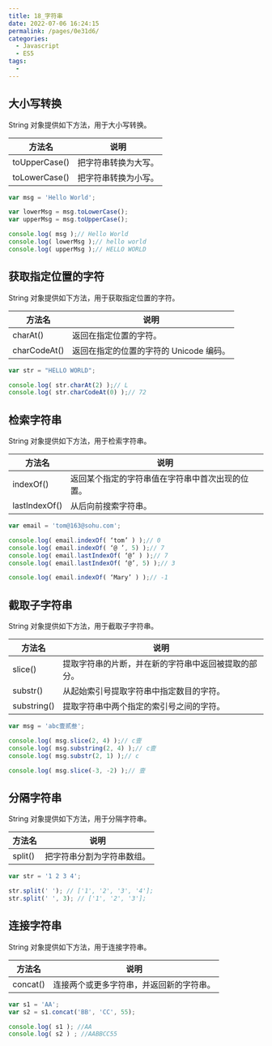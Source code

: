 ```yaml
---
title: 18_字符串
date: 2022-07-06 16:24:15
permalink: /pages/0e31d6/
categories:
  - Javascript
  - ES5
tags:
  - 
---
```

## 大小写转换String 对象提供如下方法，用于大小写转换。| 方法名 | 说明 || --- | --- |
| toUpperCase() | 把字符串转换为大写。|
| toLowerCase() | 把字符串转换为小写。|

```javascript
var msg = 'Hello World';var lowerMsg = msg.toLowerCase();var upperMsg = msg.toUpperCase();console.log( msg );// Hello Worldconsole.log( lowerMsg );// hello worldconsole.log( upperMsg );// HELLO WORLD
```

## 获取指定位置的字符String 对象提供如下方法，用于获取指定位置的字符。| 方法名 | 说明 || --- | --- |
| charAt() | 返回在指定位置的字符。|
| charCodeAt() | 返回在指定的位置的字符的 Unicode 编码。|

```javascript
var str = "HELLO WORLD";console.log( str.charAt(2) );// Lconsole.log( str.charCodeAt(0) );// 72
```

## 检索字符串String 对象提供如下方法，用于检索字符串。| 方法名 | 说明 || --- | --- |
| indexOf() | 返回某个指定的字符串值在字符串中首次出现的位置。|
| lastIndexOf() | 从后向前搜索字符串。|

```javascript
var email = 'tom@163@sohu.com';console.log( email.indexOf( ‘tom’ ) );// 0console.log( email.indexOf( ‘@ ’, 5) );// 7console.log( email.lastIndexOf( ‘@’ ) );// 7console.log( email.lastIndexOf( ‘@’, 5) );// 3console.log( email.indexOf( ‘Mary’ ) );// -1
```

## 截取子字符串String 对象提供如下方法，用于截取子字符串。| 方法名 | 说明 || --- | --- |
| slice() | 提取字符串的片断，并在新的字符串中返回被提取的部分。|
| substr() | 从起始索引号提取字符串中指定数目的字符。|
| substring() | 提取字符串中两个指定的索引号之间的字符。|

```javascript
var msg = 'abc壹贰叁';console.log( msg.slice(2, 4) );// c壹 console.log( msg.substring(2, 4) );// c壹console.log( msg.substr(2, 1) );// cconsole.log( msg.slice(-3, -2) );// 壹
```

## 分隔字符串String 对象提供如下方法，用于分隔字符串。| 方法名 | 说明 || --- | --- |
| split() | 把字符串分割为字符串数组。|

```javascript
var str = '1 2 3 4';str.split(' '); // ['1', '2', '3', '4'];str.split(' ', 3); // ['1', '2', '3'];
```

## 连接字符串String 对象提供如下方法，用于连接字符串。| 方法名 | 说明 || --- | --- |
| concat() | 连接两个或更多字符串，并返回新的字符串。|

```javascript
var s1 = 'AA';var s2 = s1.concat('BB', 'CC', 55);console.log( s1 ); //AAconsole.log( s2 ) ; //AABBCC55
```
